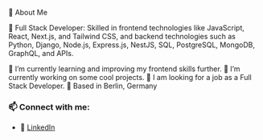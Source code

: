🚀 About Me

🔹 Full Stack Developer: Skilled in frontend technologies like JavaScript, React, Next.js, and Tailwind CSS, and backend technologies such as Python, Django, Node.js, Express.js, NestJS, SQL, PostgreSQL, MongoDB, GraphQL, and APIs.

🌱 I’m currently learning and improving my frontend skills further.
🔭 I’m currently working on some cool projects.
🤔 I am looking for a job as a Full Stack Developer.
📍 Based in Berlin, Germany

### 📫 Connect with me:  
- 🔗 [LinkedIn](www.linkedin.com/in/delshad-ibrahim-delo)  
